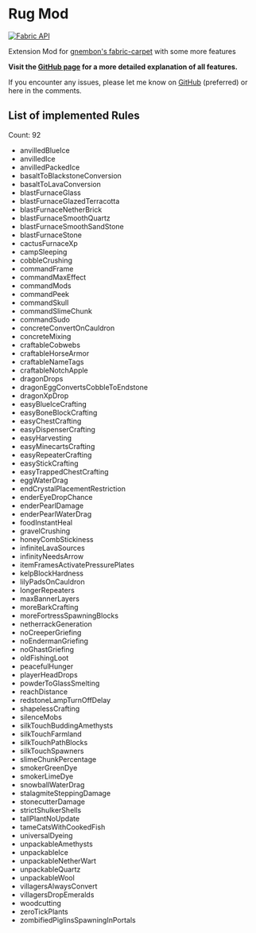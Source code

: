 # Rug Mod

[![Fabric API](https://raw.githubusercontent.com/RubixDev/Rug/1.17/fabric-api.png)](https://www.curseforge.com/minecraft/mc-mods/fabric-api)

Extension Mod for [gnembon's fabric-carpet](https://github.com/gnembon/fabric-carpet) with some more features

**Visit the [GitHub page](https://github.com/RubixDev/Rug) for a more detailed explanation of all features.**

If you encounter any issues, please let me know on [GitHub](https://github.com/RubixDev/Rug/issues) (preferred) or here in the comments.

## List of implemented Rules
Count: 92  
- anvilledBlueIce  
- anvilledIce  
- anvilledPackedIce  
- basaltToBlackstoneConversion  
- basaltToLavaConversion  
- blastFurnaceGlass  
- blastFurnaceGlazedTerracotta  
- blastFurnaceNetherBrick  
- blastFurnaceSmoothQuartz  
- blastFurnaceSmoothSandStone  
- blastFurnaceStone  
- cactusFurnaceXp  
- campSleeping  
- cobbleCrushing  
- commandFrame  
- commandMaxEffect  
- commandMods  
- commandPeek  
- commandSkull  
- commandSlimeChunk  
- commandSudo  
- concreteConvertOnCauldron  
- concreteMixing  
- craftableCobwebs  
- craftableHorseArmor  
- craftableNameTags  
- craftableNotchApple  
- dragonDrops  
- dragonEggConvertsCobbleToEndstone  
- dragonXpDrop  
- easyBlueIceCrafting  
- easyBoneBlockCrafting  
- easyChestCrafting  
- easyDispenserCrafting  
- easyHarvesting  
- easyMinecartsCrafting  
- easyRepeaterCrafting  
- easyStickCrafting  
- easyTrappedChestCrafting  
- eggWaterDrag  
- endCrystalPlacementRestriction  
- enderEyeDropChance  
- enderPearlDamage  
- enderPearlWaterDrag  
- foodInstantHeal  
- gravelCrushing  
- honeyCombStickiness  
- infiniteLavaSources  
- infinityNeedsArrow  
- itemFramesActivatePressurePlates  
- kelpBlockHardness  
- lilyPadsOnCauldron  
- longerRepeaters  
- maxBannerLayers  
- moreBarkCrafting  
- moreFortressSpawningBlocks  
- netherrackGeneration  
- noCreeperGriefing  
- noEndermanGriefing  
- noGhastGriefing  
- oldFishingLoot  
- peacefulHunger  
- playerHeadDrops  
- powderToGlassSmelting  
- reachDistance  
- redstoneLampTurnOffDelay  
- shapelessCrafting  
- silenceMobs  
- silkTouchBuddingAmethysts  
- silkTouchFarmland  
- silkTouchPathBlocks  
- silkTouchSpawners  
- slimeChunkPercentage  
- smokerGreenDye  
- smokerLimeDye  
- snowballWaterDrag  
- stalagmiteSteppingDamage  
- stonecutterDamage  
- strictShulkerShells  
- tallPlantNoUpdate  
- tameCatsWithCookedFish  
- universalDyeing  
- unpackableAmethysts  
- unpackableIce  
- unpackableNetherWart  
- unpackableQuartz  
- unpackableWool  
- villagersAlwaysConvert  
- villagersDropEmeralds  
- woodcutting  
- zeroTickPlants  
- zombifiedPiglinsSpawningInPortals  
